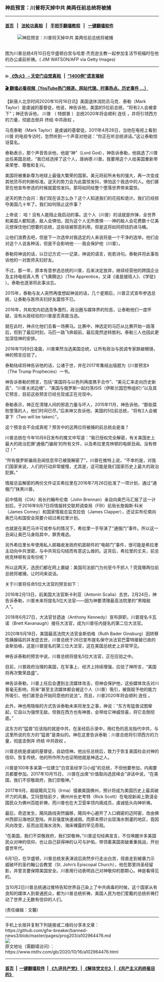 ### 神启预言：川普将灭掉中共 美两任前总统将被捕
------------------------

#### [首页](https://github.com/gfw-breaker/banned-news3/blob/master/README.md) &nbsp;&nbsp;|&nbsp;&nbsp; [法轮功真相](https://github.com/begood0513/basic/blob/master/README.md)  &nbsp;&nbsp;|&nbsp;&nbsp; [手把手翻墙教程](https://github.com/gfw-breaker/guides/wiki)  &nbsp;&nbsp;|&nbsp;&nbsp; [一键翻墙软件](https://github.com/gfw-breaker/nogfw/blob/master/README.md)  



<div><div class="featured_image">
 <figure>
  <img alt="神启预言：川普将灭掉中共 美两任前总统将被捕" src="https://i.ntdtv.com/assets/uploads/2020/10/GettyImages-1209593609-800x450.jpg"/>
 </figure><br/>
 <span class="caption">
  图为川普总统4月10日在华盛顿白宫与哈里·杰克逊主教一起参加复活节祝福时在他的办公桌前祈祷。( JIM WATSON/AFP via Getty Images)
 </span>
</div>
</div><hr/>

#### 💥 [《伪火》 - 天安门自焚真相 ](http://158.247.195.190:10000/videos/blog/weihuo.html)&nbsp; |&nbsp; [“1400例”谎言揭秘  ](http://158.247.195.190:10000/videos/blog/jiexi1400.html)

#### [ 🎬  翻墙必看视频（YouTube热门频道、网站代理、时事热点、历史事件 ...）](https://github.com/gfw-breaker/links/blob/master/banned.md)

<div><div class="post_content" itemprop="articleBody">
 <p>
  【新唐人北京时间2020年10月16日讯】美国退休消防员马克．泰勒（Mark Taylor）是虔诚的基督徒，他说，神告诉他，美国的5位前总统，“将有2人会被拿下”；神还告诉他，
  <ok href="https://www.ntdtv.com/gb/川普.htm">
   川普
  </ok>
  （
  <ok href="https://www.ntdtv.com/gb/特朗普.htm">
   特朗普
  </ok>
  ）总统2020年将会顺利
  <ok href="https://www.ntdtv.com/gb/连任.htm">
   连任
  </ok>
  ，并将引领西方的力量，彻底击倒并
  <ok href="https://www.ntdtv.com/gb/终结.htm">
   终结
  </ok>
  <ok href="https://www.ntdtv.com/gb/中共政权.htm">
   中共政权
  </ok>
  。
 </p>
 <p>
  马克泰勒（Mark Taylor）是虔诚的基督徒。2011年4月28日，当他在电视上看到
  <ok href="https://www.ntdtv.com/gb/川普.htm">
   川普
  </ok>
  的电视专访时，忽然听到一个声音对他说：“你正在听总统讲话。”这让泰勒惊讶莫名。
 </p>
 <p>
  泰勒表示，那个声音告诉他，他是“神”（Lord God），神告诉泰勒，他挑选了川普出任美国总统，“我已经选择了这个人，唐纳德·川普。我要用这个人给美国重新带来荣誉、尊敬和复兴。
 </p>
 <p>
  美国将被重新尊为地球上最强大繁荣的国家。美元将前所未有的强大，再一次变成其他货币的判断标准。逆天的势力会为此震惊发抖，惧怕这个我选中的人。他们甚至在他宣布参选的时候就震惊发抖。那将如同给整个堕落世界带来震惊。
 </p>
 <p>
  逆天的势力会问：我们现在该怎么办？这个人知道我们的花招和诡计。我们已经掠夺美国几十年了。我们如何阻止这件事？
 </p>
 <p>
  上帝说： 哈！没有人能阻止我启动的事。这个人（川普）的话就是炸弹，全世界和美国人都知道，敌人会惧怕，因为这个人无所畏惧⋯⋯神的敌人会花费数十亿美元想保住他们想要的总统，这些钱被邪恶利用，但是这将如同把钱扔进马桶。
 </p>
 <p>
  让他们浪费去吧，但是下一次选举对我选定的人来说将是一个干净的选举。他们会对这个人说各种话，但是不会影响他⋯⋯我会保护他（川普）。
 </p>
 <p>
  泰勒将神说的话，以日记方式一一记录，神说的语言，宛若诗句。泰勒并将此事告诉他的一对医师夫妇好友。
 </p>
 <p>
  不过，那一年，原本有意参选总统的川普，后来决定放弃，继续经营他的跨国企业及主持电视真人秀《飞黄腾达》（The Apprentice，又译《谁是接班人》、《学徒》 ）。泰勒也逐渐将此事淡忘。
 </p>
 <p>
  2015年，泰勒与友人突然再度想起神说的话，几个星期后，川普正式宣布参选总统，让泰勒与医师夫妇好友震惊不已。
 </p>
 <p>
  2016年，共和党内初选竞争激烈，政治圈与媒体界的险恶，让泰勒他们一度怀疑，没有从政经验的川普是否真能当选。
 </p>
 <p>
  就在此时，神点化他们去看一场赛马。比赛中，神选定的马匹从比赛开始一路落后，但到了最后时刻，马匹一路飞奔超前，最后竟然逆转胜利。泰勒三人也因此更加深信神的安排。
 </p>
 <p>
  2016年11月9日凌晨，川普果然当选美国总统，让所有政治与民调专家跌破眼镜，神的预言应验了。
 </p>
 <p>
  泰勒陆续将神告诉他的话，公诸于世，并在2017年集结出版题为《川普预言》（The Trump Prophecies）一书。
 </p>
 <div class="video_fit_container">
 </div>
 <p>
  神告诉泰勒的预言，包括“美国将与以色列再度携手合作”、“美元汇率走向历史新高”、“川普关闭边境”、“美国与俄罗斯一起扫荡ISIS（伊斯兰国恐怖组织）”以及其它预言，目前这些预言已经兑现或正在兑现中。
 </p>
 <p>
  泰勒表示，神正在清理人间的邪恶力量与坏人，2015年11月，神告诉他，“那些腐败堕落的人，他们时间已尽。”后来神又告诉他，美国的5位前总统，“将有2人会被拿下（Two will be taken）”。
 </p>
 <p>
  这个预言会不会成真呢？预言中的这两位将被捕的前总统会是谁？
 </p>
 <p>
  川普总统在今年10月6日发布的推文中写道：“我已授权完全解密，有关美国史上最大的政治犯罪‘通俄门骗局’的所有文件，以及希拉里克林顿的电邮丑闻。没有修订！”
 </p>
 <p>
  “所有俄罗斯骗局丑闻信息早已被我解密了”，川普在推特上说，“不幸的是，对我们国家来说，人们的行动非常缓慢，尤其是，这可能是我们国家历史上最大的政治犯罪。”
 </p>
 <p>
  情报总监解密的两份文件证实希拉里在2016年7月26日批准了一项计划，通过“通俄门”抹黑川普。
 </p>
 <p>
  前中情局（CIA）局长约翰布伦南（John Brennan）亲自向奥巴马汇报了这一计划后，于2016年9月7日将情报转交联邦调查局（FBI）前局长詹姆斯·科米（James Comey）和国家情报总监克拉伯（James Clapper），还证实布伦南向奥巴马和国安会简要介绍过希拉里计划。
 </p>
 <p>
  也就是在奥巴马许可或参与的情况下，希拉里一手导演了“通俄门”事件。所以这一丑闻让奥巴马身陷其中，罪责难逃。
 </p>
 <p>
  另外希拉里长年使用私人邮箱收发政府机密邮件的“电邮门”事件，很可能是希拉里主动向中共泄密，与中共背后勾结而有意这么做的。这背后，希拉里的丈夫，前总统克林顿有没有份呢？
 </p>
 <p>
  所以这两天，选民们都在网上置疑：美国司法部门为何至今不抓人？究竟哪两位前总统将被捕，让时间来说话。
 </p>
 <p>
  关于川普将任命5位大法官的预言如下：
 </p>
 <p>
  2016年2月13日，前美国大法官斯卡利亚（Antonin Scalia）去世。2月24日，神告诉泰勒，川普未来将提名5位大法官——因为神要清理最高法院里的“黑暗敌人”。
 </p>
 <p>
  2018年6月27日，大法官甘迺迪（Anthony Kennedy）宣布辞职，川普提名卡瓦诺（Brett Kavanaugh）接任大法官，成为川普任内提名的第二位大法官。
 </p>
 <p>
  2020年9月18日，美国最高法院大法官金斯伯格（Ruth Bader Ginsburg）因转移性胰腺癌的并发症去世，川普总统于26日宣布提名保守派法官巴雷特接替已故的金斯伯格，这是川普提名的第三位大法官，这在美国总统史上非常罕见。
 </p>
 <p>
  神告诉泰勒的预言中说，川普总统将提名5位大法官，正在应验之中。
 </p>
 <p>
  目前，川普政府治理的美国，在军事上、经济上持续增强，应验了神所言，“美国将再次繁荣昌盛”。
 </p>
 <p>
  神告诉泰勒，川普上任后会遭到主流媒体攻击，但神会保护他，这些媒体攻击对川普毫无影响，将来“甚至主流媒体都会被这个人（川普）吸引，被我赋予他的能力所吸引，他们甚至会开始同意他的说法”。而且，川普2020年将会顺利
  <ok href="https://www.ntdtv.com/gb/连任.htm">
   连任
  </ok>
  。
 </p>
 <p>
  此外，神也用隐喻的方式告诉泰勒未来将发生之事，神说：“东方有猛兽试图窜起，它自以为强悍无敌，但我在西方也有神兽，会带给它神威惊喜，将它击倒彻底。”
 </p>
 <p>
  这东方的“猛兽”应该指的就是中共，在圣经启示录中，用红色的恶龙指代中共，与这里所说的东方的“猛兽”是类似的。神在这里告诉泰勒：川普总统将引领西方的力量，彻底击倒并
  <ok href="https://www.ntdtv.com/gb/终结.htm">
   终结
  </ok>
  <ok href="https://www.ntdtv.com/gb/中共政权.htm">
   中共政权
  </ok>
  。
 </p>
 <p>
  川普总统是虔诚的基督徒，自幼信神。他出任总统后，致力于恢复美国社会对神的信仰，恢复传统，他的所作所为也证明他就是神选之人。
 </p>
 <p>
  川普是100年多来第一位建立“白宫圣经学习小组”的总统，不但他要参加，内阁要员都要参加。2017年10月15日， 川普在出席“价值取向选民峰会”讲话中说，“在美国，我们不崇敬政府，我们崇敬神。”
 </p>
 <p>
  2017年9月，超级飓风艾玛（Irma）侵袭美国佛州，预计将成为美国历史上最具破坏力的风暴。艾玛登陆前夕，佛州州长史考特（Rick Scott）在电视新闻上敦请全国民众为佛州百姓祈祷，而川普也在大卫营率领内阁成员，虔诚低头向神祈祷。
 </p>
 <p>
  最后，奇迹发生，飓风路线突然偏移，飓风中心避开了人口稠密的迈阿密，改由佛州西部沿海地区登陆，并且强度快速减弱。而原本预计出现海水倒灌的地区，竟因风向改变，反而出现海水消失、海床裸露的罕见奇观。
 </p>
 <p>
  “在美国，我们不崇敬政府，我们崇敬神。”川普这句经典宣言，不仅唤醒许多美国民众对神的信仰，也让自己获得神的认可与护佑，带领着美国突破重重挑战，开创盛世年代。
 </p>
 <p>
  6月1日，在华盛顿，川普总统发表演说后突然步行走出白宫，径直走到被暴力示威破坏的圣约翰公会教堂（St. John’s Episcopal Church），他在那里持圣经留影，并誓言要保障美国安全。川普用行动表明自己对神敬仰的那颗心。神是看得见的。
 </p>
 <p>
  当10月2日川普总统通过推特告知世界自己染上了中共病毒的时候，这个国家从有良知的媒体人到普通民众，都为川普总统祈祷，美国人民为他们爱戴的总统祈祷打动了世界上无数有信仰的人们。
 </p>
 <p>
  (责任编辑：文馨)
 </p>
 <div class="single_ad">
 </div>
</div>
</div>
<hr/>
手机上长按并复制下列链接或二维码分享本文章：<br/>
https://github.com/gfw-breaker/banned-news3/blob/master/pages/prog203/a102964476.md <br/>
<a href='https://github.com/gfw-breaker/banned-news3/blob/master/pages/prog203/a102964476.md'><img src='https://github.com/gfw-breaker/banned-news3/blob/master/pages/prog203/a102964476.md.png'/></a> <br/>
原文地址（需翻墙访问）：https://www.ntdtv.com/gb/2020/10/16/a102964476.html


------------------------
#### [首页](https://github.com/gfw-breaker/banned-news3/blob/master/README.md) &nbsp;|&nbsp; [一键翻墙软件](https://github.com/gfw-breaker/nogfw/blob/master/README.md) &nbsp;| [《九评共产党》](https://github.com/gfw-breaker/9ping.md/blob/master/README.md#九评之一评共产党是什么) | [《解体党文化》](https://github.com/gfw-breaker/jtdwh.md/blob/master/README.md) | [《共产主义的终极目的》](https://github.com/gfw-breaker/gczydzjmd.md/blob/master/README.md)


<img src='http://gfw-breaker.win/banned-news3/pages/prog203/a102964476.md' width='0px' height='0px'/>